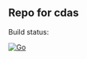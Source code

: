 ## Repo for cdas

Build status:

[![Go](https://github.com/daniel-riffi/ma-cdas-ex/actions/workflows/go.yml/badge.svg?branch=master)](https://github.com/daniel-riffi/ma-cdas-ex/actions/workflows/go.yml)
